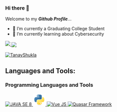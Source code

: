 ### Hi there 👋

Welcome to my **_Github Profile_**...

- 🔭 I’m currently a Graduating College Student
- 🌱 I’m currently learning about Cybersecurity

<div>
<!--ReadMe Stats -->
<a href="https://github.com/legaspigreks" targer="_blank">
<img src="https://github-readme-stats.vercel.app/api?username=legaspigreks&&show_icons=true&title_color=00FFFF&icon_color=FF4500&text_color=87CEFA&bg_color=151515">
<!--Most Language Used -->
<a href="https://github.com/legaspigreks" targer="_blank">
  <img align="center" src="https://github-readme-stats.vercel.app/api/top-langs/?username=legaspigreks&theme=light&hide_langs_below=1&title_color=00FFFF&text_color=87CEFA&bg_color=151515" />
</a>  
</div>
<!--Streak Stats-->
<a href="https://github.com/legaspigreks" targer="_blank">
<p><img align="center" src="https://github-readme-streak-stats.herokuapp.com/?user=legaspigreks&theme=dark" alt="TanayShukla" /></p>
<a href="https://github.com/legaspigreks/github-stats1&title_color=00FFFF&text_color=87CEFA&bg_color=151515" targer="_blank"></a>
</a>


<h2 align="left">Languages and Tools:</h2>
<h3 align="left">Programming Languages and Tools</h3>
<p align="left">
<a href="https://www.oracle.com/java/technologies/java8.html" target="_blank"> <img src="https://cdn.jsdelivr.net/gh/devicons/devicon/icons/java/java-original-wordmark.svg" alt="JAVA SE 8" width="40" height="40"/>
<a href="https://www.python.org" target="_blank"> <img src="https://raw.githubusercontent.com/devicons/devicon/master/icons/python/python-original.svg" alt="Python" width="40" height="40"/>
<a href="https://vuejs.org/" target="_blank"> <img src="https://cdn.jsdelivr.net/gh/devicons/devicon/icons/vuejs/vuejs-original-wordmark.svg" alt="Vue JS" width="40" height="40"/>
<a href="https://quasar.dev/" target="_blank"> <img src="https://cdn.quasar.dev/logo-v2/svg/logo-vertical.svg" alt="Quasar Framework" width="40" height="40"/>
</p>
 
<!--
<h1 align="center">A passionate learner</h1>
- 🔭 I’m currently working on ...
- 🌱 I’m currently learning ...
- 👯 I’m looking to collaborate on ...
- 🤔 I’m looking for help with ...
- 💬 Ask me about ...
- 📫 How to reach me: ...
- 😄 Pronouns: ...
- ⚡ Fun fact: ...
-->
